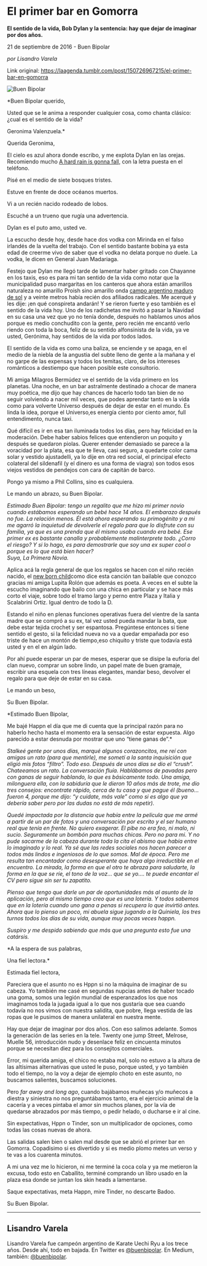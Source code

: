 # El primer bar en Gomorra

**El sentido de la vida, Bob Dylan y la sentencia: hay que dejar de imaginar por dos años.**

21 de septiembre de 2016 - Buen Bipolar

_por Lisandro Varela_

Link original: https://laagenda.tumblr.com/post/150726967215/el-primer-bar-en-gomorra

![Buen Bipolar](https://64.media.tumblr.com/f5183e7bf8bb3861c4cce5bc074333a6/tumblr_inline_pk0xsiPRb61t6q87u_500.jpg)  


*Buen Bipolar querido,  

Usted que se le anima a responder cualquier cosa, como chanta clásico: ¿cual es el sentido de la vida?  

Geronima Valenzuela.*

Querida Geronima,  


El cielo es azul ahora donde escribo, y me explota Dylan en las orejas. Recomiendo mucho  [A hard rain is gonna fall,](https://www.youtube.com/watch?v=rT8yTLzg-JU) con la letra puesta en el teléfono.  


Pisé en el medio de siete bosques tristes.  

Estuve en frente de doce océanos muertos.  

Vi a un recién nacido rodeado de lobos.  

Escuché a un trueno que rugía una advertencia.

Dylan es el puto amo, usted ve.

La escucho desde hoy, desde hace dos vodka con Mirinda en el falso irlandés de la vuelta del trabajo. Con el sentido bastante bobina ya esta edad de creerme vivo de saber que el vodka no delata porque no duele. La vodka, le dicen en General Juan Madariaga.


Festejo que Dylan me llegó tarde de lamentar haber gritado con Chayanne en los taxis, eso es para mi tan sentido de la vida como notar que la municipalidad puso margaritas en los canteros que ahora están amarillos naturaleza no amarillo Proish sino amarillo onda  [campo argentino maduro de sol](https://www.youtube.com/watch?v=la-UVEMGpaQ) y a veinte metros había recién dos afiliados radicales. Me acerqué y les dije: ¡en qué conspireta andarán! Y se rieron fuerte y eso también es el sentido de la vida hoy. Uno de los radichetas me invitó a pasar la Navidad en su casa una vez que yo no tenía donde, después no hablamos unos años porque es medio conchudito con la gente, pero recién me encantó verlo riendo con toda la boca, feliz de su sentido alfonsinista de la vida, ya ve usted, Gerónima, hay sentidos de la vida por todos lados.


El sentido de la vida es como una baliza, se enciende y se apaga, en el medio de la niebla de la angustia del subte lleno de gente a la mañana y el no garpe de las expensas y todos los temitas, claro, de los intereses románticos a destiempo que hacen posible este consultorio.


Mi amiga Milagros Bermúdez ve el sentido de la vida primero en los planetas. Una noche, en un bar astralmente destinado a chocar de manera muy poética, me dijo que hay chances de hacerlo todo tan bien de no seguir volviendo a nacer mil veces, que podes aprendar tanto en la vida como para volverte Universo después de dejar de estar en el mundo. Es linda la idea, porque el Universo,es energía ciento por ciento amor, full entendimento, nunca taxi.


Qué difícil es ir en esa tan iluminada todos los días, pero hay felicidad en la moderación. Debe haber sabios felices que entendieron un poquito y después se quedaron piolas. Querer entender demasiado se parece a la voracidad por la plata, esa que te lleva, casi seguro, a quedarte color cama solar y vestido ajustadelli, ya lo dije en otra red social, el principal efecto colateral del sildenafil (y el dinero es una forma de viagra) son todos esos viejos vestidos de pendejos con cara de capitán de barco.


Pongo ya mismo a Phil Collins, sino es cualquiera.


Le mando un abrazo, su Buen Bipolar.


*Estimado Buen Bipolar: tengo un regalito que me hizo mi primer novio cuando estábamos esperando un bebé hace 14 años. El embarazo después no fue. La relación menos. Él está ahora esperando su primogénito y a mi me agarró la inquietud de devolverle el regalo para que lo disfrute con su familia, ya que es una prenda que él mismo usaba cuando era bebé. Ese primer ex es bastante canalla y probablemente malinterprete todo. ¿Corro el riesgo? Y si lo hago, es para demostrarle que soy una ex super cool o porque es lo que está bien hacer?   
Suya, La Primera Novia.*

Aplica acá la regla general de que los regalos se hacen con el niño recién nacido, el [new born child](https://www.youtube.com/watch?v=y6sTG09H57E)como dice esta canción tan bailable que conozco gracias mi amiga Lupita Rolón que además es poeta. A veces en el subte la escucho imaginando que bailo con una chica en particular y se hace más corto el viaje, sobre todo el tramo largo y perno entre Plaza y Italia y Scalabrini Ortiz. Igual dentro de todo la D.

Estando el niño en plenas funciones operativas fuera del vientre de la santa madre que se compró a su ex, tal vez usted pueda mandar la bata, que debe estar tejida crochet y ser espantosa. Pregúntese entonces si tiene sentido el gesto, si la felicidad nueva no va a quedar empañada por eso triste de hace un montón de tiempo,eso chiquito y triste que todavía está usted y en el en algún lado.


Por ahí puede esperar un par de meses, esperar que se disipe la euforia del clan nuevo, comprar un sobre lindo, un papel mate de buen gramaje, escribir una esquela con tres líneas elegantes, mandar beso, devolver el regalo para que deje de estar en su casa.


Le mando un beso,  

Su Buen Bipolar.

*Estimado Buen Bipolar,  

Me bajé Happn el día que me di cuenta que la principal razón para no haberlo hecho hasta el momento era la sensación de estar expuesta. Algo parecido a estar desnuda por mostrar que uno “tiene ganas de”.*

*Stalkeé gente por unos días, marqué algunos corazoncitos, me reí con amigas un rato (para que mentirle), me sometí a la santa inquisición que eligió mis fotos “filtro”. Todo eso. Después de unos días se dio el “crush”. Chateeamos un rato. La conversación fluía. Hablábamos de pavadas pero con ganas de seguir hablando, lo que es básicamente todo. Una amiga, milonguera ella, con la sabiduría que le dieron 10 años más de trote, me dio tres consejos: encontrate rápido, cerca de tu casa y que pague él (bueno… fueron 4, porque me dijo: “y cuidate, más vale” como si es algo que ya debería saber pero por las dudas no está de más repetir).*

*Quedé impactada por la distancia que había entre la película que me armé a partir de un par de fotos y una conversación por escrito y el ser humano real que tenía en frente. No quiero exagerar. El pibe no era feo, ni malo, ni sucio. Seguramente un bombón para muchas chicas. Pero no para mi. Y no pude sacarme de la cabeza durante toda la cita el abismo que había entre lo imaginado y lo real. Ya sé que las redes sociales nos hacen parecer a todos más lindos e ingeniosos de lo que somos. Mal de época. Pero me resulta tan encantador como desesperante que haya algo irreductible en el encuentro. La mirada, la forma en que el otro te abraza para saludarte, la forma en la que se ríe, el tono de la voz… que se yo…. te puede encantar el CV pero sigue sin ser tu zapatito.*

*Pienso que tengo que darle un par de oportunidades más al asunto de la aplicación, pero al mismo tiempo creo que es una lotería. Y todos sabemos que en la lotería cuando uno gana a penas si recupera lo que invirtió antes. Ahora que lo pienso un poco, mi abuela sigue jugando a la Quiniela, los tres turnos todos los días de su vida, aunque muy pocas veces happn.*

*Suspiro y me despido sabiendo que más que una pregunta esto fue una catársis.*

*A la espera de sus palabras,  

Una fiel lectora.*

Estimada fiel lectora,  

Pareciera que el asunto no es Hppn si no la máquina de imaginar de su cabeza. Yo también me casé en segundas nupcias antes de haber tocado una goma, somos una legión mundial de esperanzados los que nos imaginamos toda la jugada igual a lo que nos gustaría que sea cuando todavía no nos vimos con nuestra salidita, que pobre, llega vestida de las ropas que le pusimos de manera unilateral en nuestra mente.


Hay que dejar de imaginar por dos años. Con eso salimos adelante. Somos la generación de las series en la tele. Twenty one jump Street, Melrose, Muelle 56, introducción nudo y desenlace feliz en cincuenta minutos porque se necesitan diez para los consejitos comerciales.


Error, mi querida amiga, el chico no estaba mal, solo no estuvo a la altura de las altísimas alternativas que usted le puso, porque usted, y yo también todo el tiempo, no la voy a dejar de ejemplo choto en este asunto, no buscamos salientes, buscamos soluciones.


Pero *far away and long ago*, cuando bajábamos muñecas y/o muñecos a diestra y siniestra no nos preguntábamos tanto, era el ejercicio animal de la cacería y a veces pintaba el amor sin muchos planes, por la vía de quedarse abrazados por más tiempo, o pedir helado, o ducharse e ir al cine.


Sin expectativas, Hppn o Tinder, son un multiplicador de opciones, como todas las cosas nuevas de ahora.


Las salidas salen bien o salen mal desde que se abrió el primer bar en Gomorra. Copadisimo si es divertido y si es medio plomo metes un verso y te vas a los cuarenta minutos.


A mi una vez me lo hicieron, ni me terminé la coca cola y ya me metieron la excusa, todo esto en Caballito, terminé comprando un libro usado en la plaza esa donde se juntan los skin heads a lamentarse.


Saque expectativas, meta Happn, mire Tinder, no descarte Badoo.


Su Buen Bipolar.




---

 Lisandro Varela
----------------

 Lisandro Varela fue campeón argentino de Karate Uechi Ryu a los trece años. Desde ahí, todo en bajada. En Twitter es [@buenbipolar](http://www.twitter.com/buenbipolar). En Medium, también: [@buenbipolar](https://medium.com/@buenbipolar). 

